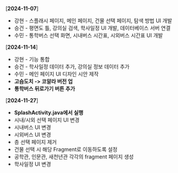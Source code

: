 [**2024-11-07**] <br/>
+ 강현 - 스플래시 페이지, 메인 페이지, 건물 선택 페이지, 탐색 방법 UI 개발<br/>
+ 승건 - 평면도 틀, 강의실 검색, 학사일정 UI 개발, 데이터베이스 서버 연결<br/>
+ 수민 - 통학버스 선택 화면, 시내버스 시간표, 시외버스 시간표 UI 개발<br/>

[**2024-11-14**] <br/>
+ 강현 - 기능 통합<br/>
+ 승건 - 학사일정 데이터 추가, 강의실 정보 데이터 추가<br/>
+ 수민 - 메인 페이지 UI 디자인 시안 제작<br/>
+ **고슴도치 -> 코알라 버전 업**<br/>
+ **통학버스 뒤로가기 버튼 추가**<br/>

[**2024-11-27**] <br/>
+ **SplashActivity.java에서 실행**<br/>
+ 시내/시외 선택 페이지 UI 변경
+ 시내버스 UI 변경
+ 시외버스 UI 변경
+ 층 선택 페이지 제거
+ 건물 선택 시 해당 Fragment로 이동하도록 설정
+ 공학관, 인문관, 새천년관 각각의 fragment 페이지 생성
+ 학사일정 UI 변경



